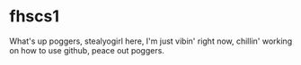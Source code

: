 # fhscs1
What's up poggers, stealyogirl here, I'm just vibin' right now, chillin' working on how to use github, peace out poggers.
